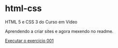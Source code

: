 # html-css
 HTML 5 e CSS 3 do Curso em Vídeo

Aprendendo a criar sites e agora mexendo no readme.

<a href="https://jalotodelima.github.io/html-css/exercicios/ex001/index.html">Executar o exercício 001</a>